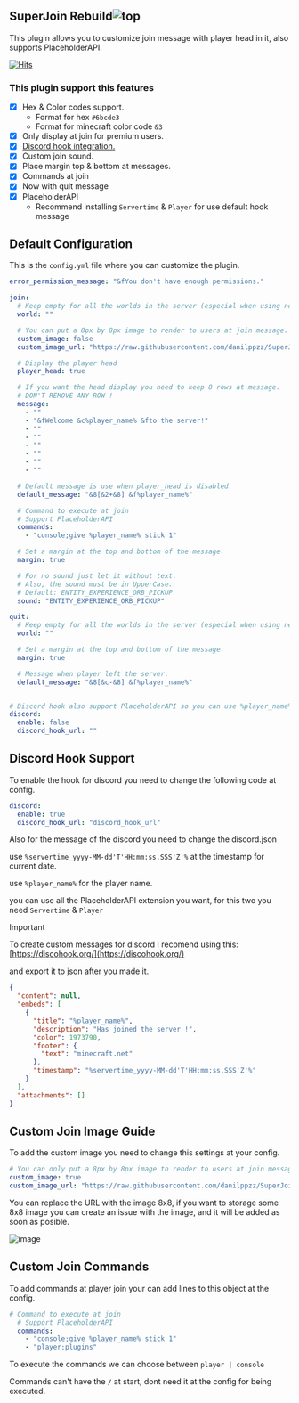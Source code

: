 
## SuperJoin Rebuild![top](https://github.com/user-attachments/assets/abc1ec4e-0b92-4d8f-8d99-3388ad3fa213)

This plugin allows you to customize join message with player head in it, also supports PlaceholderAPI.

[![Hits](https://hits.sh/github.com/danilppzz/SuperJoin-Rebuild-Spigot.svg)](https://hits.sh/github.com/danilppzz/SuperJoin-Rebuild-Spigot/)

### This plugin support this features
 - [x] Hex & Color codes support.
   - Format for hex `#6bcde3`
   - Format for minecraft color code `&3`
 - [x] Only display at join for premium users.
 - [x] [Discord hook integration.](#discord-hook-support)
 - [x] Custom join sound.
 - [x] Place margin top & bottom at messages.
 - [x] Commands at join
 - [x] Now with quit message 
 - [x] PlaceholderAPI 
   - Recommend installing `Servertime` & `Player` for use default hook message

## Default Configuration
This is the `config.yml` file where you can customize the plugin.
```yml
error_permission_message: "&fYou don't have enough permissions."

join:
  # Keep empty for all the worlds in the server (especial when using networks)
  world: ""

  # You can put a 8px by 8px image to render to users at join message.
  custom_image: false
  custom_image_url: "https://raw.githubusercontent.com/danilppzz/SuperJoin-Rebuild-Spigot/refs/heads/main/resources/5d28c579a4c0.png"

  # Display the player head
  player_head: true

  # If you want the head display you need to keep 8 rows at message.
  # DON'T REMOVE ANY ROW !
  message:
    - ""
    - "&fWelcome &c%player_name% &fto the server!"
    - ""
    - ""
    - ""
    - ""
    - ""
    - ""

  # Default message is use when player_head is disabled.
  default_message: "&8[&2+&8] &f%player_name%"

  # Command to execute at join
  # Support PlaceholderAPI
  commands:
    - "console;give %player_name% stick 1"

  # Set a margin at the top and bottom of the message.
  margin: true

  # For no sound just let it without text.
  # Also, the sound must be in UpperCase.
  # Default: ENTITY_EXPERIENCE_ORB_PICKUP
  sound: "ENTITY_EXPERIENCE_ORB_PICKUP"

quit:
  # Keep empty for all the worlds in the server (especial when using networks)
  world: ""

  # Set a margin at the top and bottom of the message.
  margin: true

  # Message when player left the server.
  default_message: "&8[&c-&8] &f%player_name%"


# Discord hook also support PlaceholderAPI so you can use %player_name% or other.
discord:
  enable: false
  discord_hook_url: ""
```

## Discord Hook Support
To enable the hook for discord you need to change the following code at config.
```yml
discord:
  enable: true
  discord_hook_url: "discord_hook_url"
```

Also for the message of the discord you need to change the discord.json

use `%servertime_yyyy-MM-dd'T'HH:mm:ss.SSS'Z'%` at the timestamp for current date.

use `%player_name%` for the player name.

you can use all the PlaceholderAPI extension you want, for this two you need `Servertime` & `Player`

> [!IMPORTANT]
> To create custom messages for discord I recomend using this: [https://discohook.org/](https://discohook.org/)
> 
> and export it to json after you made it.
```json
{
  "content": null,
  "embeds": [
    {
      "title": "%player_name%",
      "description": "Has joined the server !",
      "color": 1973790,
      "footer": {
        "text": "minecraft.net"
      },
      "timestamp": "%servertime_yyyy-MM-dd'T'HH:mm:ss.SSS'Z'%"
    }
  ],
  "attachments": []
}
```

## Custom Join Image Guide
To add the custom image you need to change this settings at your config.
```yml
# You can only put a 8px by 8px image to render to users at join message.
custom_image: true
custom_image_url: "https://raw.githubusercontent.com/danilppzz/SuperJoin-Rebuild-Spigot/refs/heads/main/resources/a21a250cb319.png"
```

You can replace the URL with the image 8x8, if you want to storage some 8x8 image you can create an issue with the image, and it will be added as soon as posible.

![image](https://github.com/user-attachments/assets/321bb09d-030b-4b82-86ef-7e6579bf2ad5)

## Custom Join Commands
To add commands at player join your can add lines to this object at the config.
```yml
# Command to execute at join
  # Support PlaceholderAPI
  commands:
    - "console;give %player_name% stick 1"
    - "player;plugins"
```

To execute the commands we can choose between `player | console`

Commands can't have the `/` at start, dont need it at the config for being executed.
